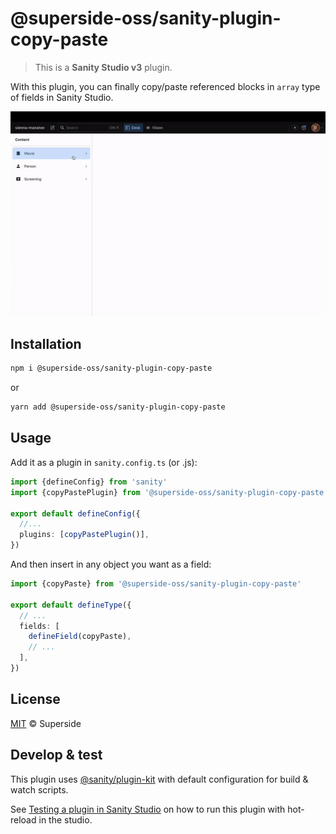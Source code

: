 # @superside-oss/sanity-plugin-copy-paste

> This is a **Sanity Studio v3** plugin.

With this plugin, you can finally copy/paste referenced blocks in `array` type of fields in Sanity Studio.

![](https://github.com/superside-oss/sanity-copy-paste/raw/main/preview.gif)

## Installation

```sh
npm i @superside-oss/sanity-plugin-copy-paste
```

or

```sh
yarn add @superside-oss/sanity-plugin-copy-paste
```

## Usage

Add it as a plugin in `sanity.config.ts` (or .js):

```ts
import {defineConfig} from 'sanity'
import {copyPastePlugin} from '@superside-oss/sanity-plugin-copy-paste'

export default defineConfig({
  //...
  plugins: [copyPastePlugin()],
})
```

And then insert in any object you want as a field:

```ts
import {copyPaste} from '@superside-oss/sanity-plugin-copy-paste'

export default defineType({
  // ...
  fields: [
    defineField(copyPaste),
    // ...
  ],
})
```

## License

[MIT](LICENSE) © Superside

## Develop & test

This plugin uses [@sanity/plugin-kit](https://github.com/sanity-io/plugin-kit) with default configuration for build & watch scripts.

See [Testing a plugin in Sanity Studio](https://github.com/sanity-io/plugin-kit#testing-a-plugin-in-sanity-studio) on how to run this plugin with hot-reload in the studio.
